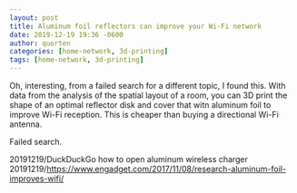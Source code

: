 ```yaml
---
layout: post
title: Aluminum foil reflectors can improve your Wi-Fi network
date: 2019-12-19 19:36 -0600
author: quorten
categories: [home-network, 3d-printing]
tags: [home-network, 3d-printing]
---
```


Oh, interesting, from a failed search for a different topic, I found
this.  With data from the analysis of the spatial layout of a room,
you can 3D print the shape of an optimal reflector disk and cover that
witn aluminum foil to improve Wi-Fi reception.  This is cheaper than
buying a directional Wi-Fi antenna.

Failed search.

20191219/DuckDuckGo how to open aluminum wireless charger  
20191219/https://www.engadget.com/2017/11/08/research-aluminum-foil-improves-wifi/
